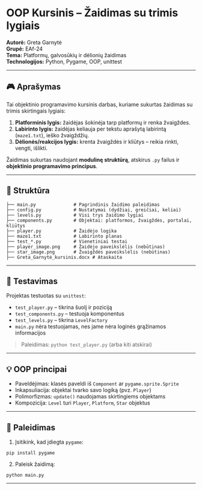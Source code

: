 # OOP Kursinis – Žaidimas su trimis lygiais

**Autorė:** Greta Garnytė  
**Grupė:** EAf-24  
**Tema:** Platformų, galvosūkių ir dėlionių žaidimas  
**Technologijos:** Python, Pygame, OOP, unittest

---

## 🎮 Aprašymas

Tai objektinio programavimo kursinis darbas, kuriame sukurtas žaidimas su trimis skirtingais lygiais:

1. **Platforminis lygis:** žaidėjas šokinėja tarp platformų ir renka žvaigždes.
2. **Labirinto lygis:** žaidėjas keliauja per tekstu aprašytą labirintą (`maze1.txt`), ieško žvaigždžių.
3. **Dėlionės/reakcijos lygis:** krenta žvaigždės ir kliūtys – reikia rinkti, vengti, išlikti.

Žaidimas sukurtas naudojant **modulinę struktūrą**, atskirus `.py` failus ir **objektinio programavimo principus**.

---

## 📁 Struktūra

```
├── main.py              # Pagrindinis žaidimo paleidimas
├── config.py            # Nustatymai (dydžiai, greičiai, keliai)
├── levels.py            # Visi trys žaidimo lygiai
├── components.py        # Objektai: platformos, žvaigždės, portalai, kliūtys
├── player.py            # Žaidėjo logika
├── maze1.txt            # Labirinto planas
├── test_*.py            # Vienetiniai testai
├── player_image.png     # Žaidėjo paveikslėlis (nebūtinas)
├── star_image.png       # Žvaigždės paveikslėlis (nebūtinas)
├── Greta_Garnytė_kursinis.docx # Ataskaita
```

---

## 🧪 Testavimas

Projektas testuotas su `unittest`:
- `test_player.py` – tikrina šuolį ir poziciją
- `test_components.py` – testuoja komponentus
- `test_levels.py` – tikrina `LevelFactory`
- `main.py` nėra testuojamas, nes jame nėra loginės grąžinamos informacijos

> Paleidimas: `python test_player.py` (arba kiti atskirai)

---

## 💡 OOP principai

- Paveldėjimas: klasės paveldi iš `Component` ar `pygame.sprite.Sprite`
- Inkapsuliacija: objektai tvarko savo logiką (pvz. `Player`)
- Polimorfizmas: `update()` naudojamas skirtingiems objektams
- Kompozicija: `Level` turi `Player`, `Platform`, `Star` objektus

---

## 🏁 Paleidimas

1. Įsitikink, kad įdiegta `pygame`:  
```
pip install pygame
```

2. Paleisk žaidimą:  
```
python main.py
```

---



